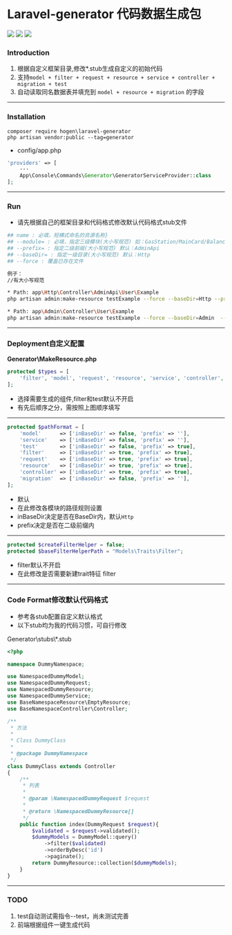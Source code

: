 # Laravel-generator 代码数据生成包
<a href="https://packagist.org/packages/hogen/laravel-generator" title="Latest Version on Packagist"><img src="https://img.shields.io/packagist/v/hogen/laravel-generator.svg?style=flat-square"></a>
<a href="https://packagist.org/packages/hogen/laravel-generator" title="Total Downloads"><img src="https://img.shields.io/packagist/dt/hogen/laravel-generator.svg?style=flat-square"></a>
<a href="LICENSE.md" title="MIT"><img src="https://img.shields.io/badge/License-MIT-yellow.svg?style=flat-square"></a>
### Introduction
1. 根据自定义框架目录,修改*.stub生成自定义的初始代码
2. 支持`model + filter + request + resource + service + controller + migration + test`
3. 自动读取同名数据表并填充到 `model + resource + migration` 的字段
---
### Installation
    composer require hogen\laravel-generator
    php artisan vendor:public --tag=generator

* config/app.php
```php
'providers' => [
    ···
    App\Console\Commands\Generator\GeneratorServiceProvider::class
];
```
---
### Run
* 请先根据自己的框架目录和代码格式修改默认代码格式stub文件
```bash
## name : 必填，短横式命名的资源名称}
## --module= : 必填，指定三级模块(大小写规范) 如：GasStation/MainCard/Balance
## --prefix= : 指定二级前缀(大小写规范) 默认：AdminApi
## --baseDir= : 指定一级目录(大小写规范) 默认：Http
## --force : 覆盖已存在文件

例子：
//有大小写规范

* Path: app\Http\Controller\AdminApi\User\Example 
php artisan admin:make-resource testExample --force --baseDir=Http --prefix=AdminApi --module=User\Example

* Path: app\Admin\Controller\User\Example
php artisan admin:make-resource testExample --force --baseDir=Admin  --module=User\Example
```
---
### Deployment自定义配置
**Generator\\MakeResource.php**

```php
protected $types = [
    'filter', 'model', 'request', 'resource', 'service', 'controller', 'test', 'migration'
];
```
 * 选择需要生成的组件,filter和test默认不开启
 * 有先后顺序之分，需按照上图顺序填写
---

```php
protected $pathFormat = [
    'model'      => ['inBaseDir' => false, 'prefix' => ''],
    'service'    => ['inBaseDir' => false, 'prefix' => ''],
    'test'       => ['inBaseDir' => false, 'prefix' => true],
    'filter'     => ['inBaseDir' => true, 'prefix' => true],
    'request'    => ['inBaseDir' => true, 'prefix' => true],
    'resource'   => ['inBaseDir' => true, 'prefix' => true],
    'controller' => ['inBaseDir' => true, 'prefix' => true],
    'migration'  => ['inBaseDir' => false, 'prefix' => ''],
];
```
 * 默认
 * 在此修改各模块的路径规则设置
 * inBaseDir决定是否在BaseDir内，默认```Http```
 * prefix决定是否在二级前缀内
---
```php
protected $createFilterHelper = false;
protected $baseFilterHelperPath = "Models\Traits\Filter";
```
* filter默认不开启
* 在此修改是否需要新建trait特征 filter
---
### Code Format修改默认代码格式
* 参考各stub配置自定义默认格式
* 以下stub均为我的代码习惯，可自行修改

Generator\\stubs\\*.stub
```php
<?php

namespace DummyNamespace;

use NamespacedDummyModel;
use NamespacedDummyRequest;
use NamespacedDummyResource;
use NamespacedDummyService;
use BaseNamespaceResource\EmptyResource;
use BaseNamespaceController\Controller;

/**
 * 方法
 *
 * Class DummyClass
 *
 * @package DummyNamespace
 */
class DummyClass extends Controller
{
    /**
     * 列表
     *
     * @param \NamespacedDummyRequest $request
     *
     * @return \NamespacedDummyResource[]
     */
    public function index(DummyRequest $request){
        $validated = $request->validated();
        $dummyModels = DummyModel::query()
            ->filter($validated)
            ->orderByDesc('id')
            ->paginate();
        return DummyResource::collection($dummyModels);
    }
}
```
---
### TODO
1. test自动测试需指令--test，尚未测试完善
2. 前端根据组件一键生成代码

